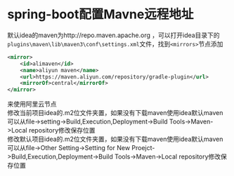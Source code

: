 spring-boot配置Mavne远程地址
===
默认idea的maven为http://repo.maven.apache.org ，可以打开idea目录下的`plugins\maven\lib\maven3\conf\settings.xml`文件，找到`<mirrors>`节点添加
```xml
<mirror>
    <id>alimaven</id>
    <name>aliyun maven</name>
    <url>https://maven.aliyun.com/repository/gradle-plugin</url>
    <mirrorOf>central</mirrorOf>       
</mirror>
```
来使用阿里云节点  
修改当前项目idea的.m2位文件夹置，如果没有下载maven使用idea默认maven可以从file->setting->Build,Execution,Deployment->Build Tools->Maven->Local repository修改保存位置  
修改默认项目idea的.m2位文件夹置，如果没有下载maven使用idea默认maven可以从file->Other Setting->Setting for New Proejct->Build,Execution,Deployment->Build Tools->Maven->Local repository修改保存位置
